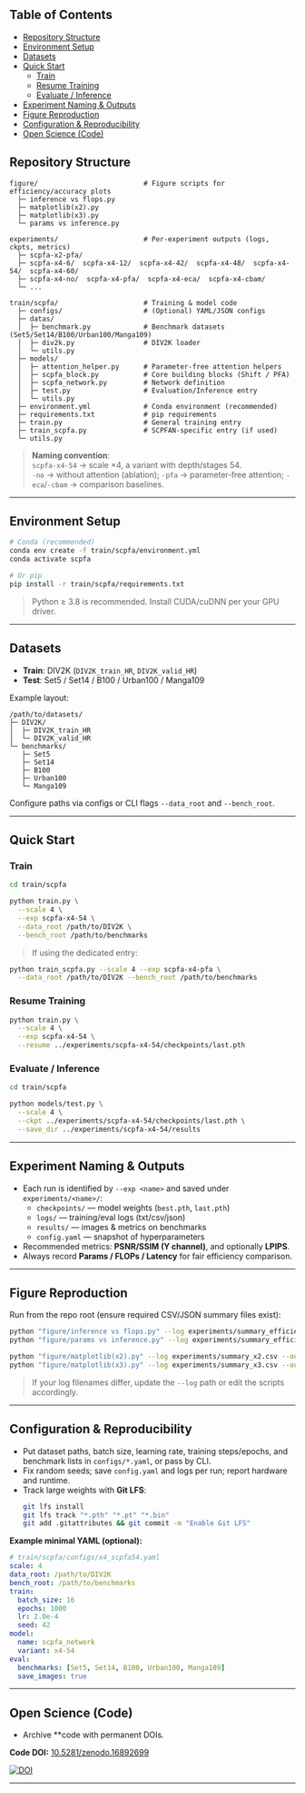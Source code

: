 

## Table of Contents
- [Repository Structure](#repository-structure)
- [Environment Setup](#environment-setup)
- [Datasets](#datasets)
- [Quick Start](#quick-start)
  - [Train](#train)
  - [Resume Training](#resume-training)
  - [Evaluate / Inference](#evaluate--inference)
- [Experiment Naming & Outputs](#experiment-naming--outputs)
- [Figure Reproduction](#figure-reproduction)
- [Configuration & Reproducibility](#configuration--reproducibility)
- [Open Science (Code)](#open-science-code)


## Repository Structure
```
figure/                          # Figure scripts for efficiency/accuracy plots
  ├─ inference vs flops.py
  ├─ matplotlib(x2).py
  ├─ matplotlib(x3).py
  └─ params vs inference.py

experiments/                     # Per-experiment outputs (logs, ckpts, metrics)
  ├─ scpfa-x2-pfa/
  ├─ scpfa-x4-6/  scpfa-x4-12/  scpfa-x4-42/  scpfa-x4-48/  scpfa-x4-54/  scpfa-x4-60/
  ├─ scpfa-x4-no/  scpfa-x4-pfa/  scpfa-x4-eca/  scpfa-x4-cbam/
  └─ ...

train/scpfa/                     # Training & model code
  ├─ configs/                    # (Optional) YAML/JSON configs
  ├─ datas/
  │  ├─ benchmark.py             # Benchmark datasets (Set5/Set14/B100/Urban100/Manga109)
  │  ├─ div2k.py                 # DIV2K loader
  │  └─ utils.py
  ├─ models/
  │  ├─ attention_helper.py      # Parameter-free attention helpers
  │  ├─ scpfa_block.py           # Core building blocks (Shift / PFA)
  │  ├─ scpfa_network.py         # Network definition
  │  ├─ test.py                  # Evaluation/Inference entry
  │  └─ utils.py
  ├─ environment.yml             # Conda environment (recommended)
  ├─ requirements.txt            # pip requirements
  ├─ train.py                    # General training entry
  ├─ train_scpfa.py              # SCPFAN-specific entry (if used)
  └─ utils.py
```

> **Naming convention**:  
> `scpfa-x4-54` → scale ×4, a variant with depth/stages 54.  
> `-no` → without attention (ablation); `-pfa` → parameter‑free attention; `-eca`/`-cbam` → comparison baselines.

---

## Environment Setup
```bash
# Conda (recommended)
conda env create -f train/scpfa/environment.yml
conda activate scpfa

# Or pip
pip install -r train/scpfa/requirements.txt
```
> Python ≥ 3.8 is recommended. Install CUDA/cuDNN per your GPU driver.

---

## Datasets
- **Train**: DIV2K (`DIV2K_train_HR`, `DIV2K_valid_HR`)  
- **Test**: Set5 / Set14 / B100 / Urban100 / Manga109

Example layout:
```
/path/to/datasets/
├─ DIV2K/
│  ├─ DIV2K_train_HR
│  └─ DIV2K_valid_HR
└─ benchmarks/
   ├─ Set5
   ├─ Set14
   ├─ B100
   ├─ Urban100
   └─ Manga109
```

Configure paths via configs or CLI flags `--data_root` and `--bench_root`.

---

## Quick Start

### Train
```bash
cd train/scpfa

python train.py \
  --scale 4 \
  --exp scpfa-x4-54 \
  --data_root /path/to/DIV2K \
  --bench_root /path/to/benchmarks
```
> If using the dedicated entry:
```bash
python train_scpfa.py --scale 4 --exp scpfa-x4-pfa \
  --data_root /path/to/DIV2K --bench_root /path/to/benchmarks
```

### Resume Training
```bash
python train.py \
  --scale 4 \
  --exp scpfa-x4-54 \
  --resume ../experiments/scpfa-x4-54/checkpoints/last.pth
```

### Evaluate / Inference
```bash
cd train/scpfa

python models/test.py \
  --scale 4 \
  --ckpt ../experiments/scpfa-x4-54/checkpoints/last.pth \
  --save_dir ../experiments/scpfa-x4-54/results
```

---

## Experiment Naming & Outputs
- Each run is identified by `--exp <name>` and saved under `experiments/<name>/`:
  - `checkpoints/` — model weights (`best.pth`, `last.pth`)
  - `logs/` — training/eval logs (txt/csv/json)
  - `results/` — images & metrics on benchmarks
  - `config.yaml` — snapshot of hyperparameters
- Recommended metrics: **PSNR/SSIM (Y channel)**, and optionally **LPIPS**.
- Always record **Params / FLOPs / Latency** for fair efficiency comparison.

---

## Figure Reproduction
Run from the repo root (ensure required CSV/JSON summary files exist):
```bash
python "figure/inference vs flops.py" --log experiments/summary_efficiency.json --out figures/inf_vs_flops.png
python "figure/params vs inference.py" --log experiments/summary_efficiency.json --out figures/params_vs_inf.png

python "figure/matplotlib(x2).py" --log experiments/summary_x2.csv --out figures/x2_bar.png
python "figure/matplotlib(x3).py" --log experiments/summary_x3.csv --out figures/x3_bar.png
```

> If your log filenames differ, update the `--log` path or edit the scripts accordingly.

---

## Configuration & Reproducibility
- Put dataset paths, batch size, learning rate, training steps/epochs, and benchmark lists in `configs/*.yaml`, or pass by CLI.
- Fix random seeds; save `config.yaml` and logs per run; report hardware and runtime.
- Track large weights with **Git LFS**:
  ```bash
  git lfs install
  git lfs track "*.pth" "*.pt" "*.bin"
  git add .gitattributes && git commit -m "Enable Git LFS"
  ```

**Example minimal YAML (optional):**
```yaml
# train/scpfa/configs/x4_scpfa54.yaml
scale: 4
data_root: /path/to/DIV2K
bench_root: /path/to/benchmarks
train:
  batch_size: 16
  epochs: 1000
  lr: 2.0e-4
  seed: 42
model:
  name: scpfa_network
  variant: x4-54
eval:
  benchmarks: [Set5, Set14, B100, Urban100, Manga109]
  save_images: true
```

---


## Open Science (Code)

- Archive **code with permanent DOIs.

**Code DOI:** [10.5281/zenodo.16892699](https://doi.org/10.5281/zenodo.16892699)  


[![DOI](https://zenodo.org/badge/DOI/10.5281/zenodo.16892699.svg)](https://doi.org/10.5281/zenodo.16892699)


---


